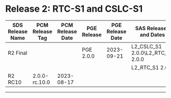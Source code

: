 # Release 2: RTC-S1 and CSLC-S1

| SDS Release Name | PCM Release Tag   | PCM Release Date | PGE Release | PGE Release Date | SAS Releases and Dates | Product Versions |
|------------------|-------------------|------------------|-------------|------------------|------------------------|------------------|
| R2 Final         |                   |                  | PGE 2.0.0   | 2023-09-21       | L2_CSLC_S1 2.0.0\L2_RTC_S1 2.0.0       |                  |   
|                  |                   |                  |             |                  | L2_RTC_S1 2.0.0        |                  |           
| R2 RC10          | 2.0.0-rc.10.0     | 2023-08-17       |             |                  |                        |                  |

-------
